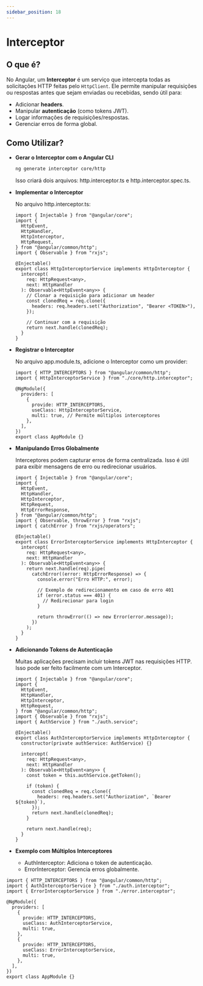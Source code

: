 ```yaml
---
sidebar_position: 18
---
```


# Interceptor

## O que é?

No Angular, um **Interceptor** é um serviço que intercepta todas as solicitações HTTP feitas pelo `HttpClient`. Ele permite manipular requisições ou respostas antes que sejam enviadas ou recebidas, sendo útil para:

- Adicionar **headers**.
- Manipular **autenticação** (como tokens JWT).
- Logar informações de requisições/respostas.
- Gerenciar erros de forma global.

## Como Utilizar?

- **Gerar o Interceptor com o Angular CLI**

  ```bash
  ng generate interceptor core/http
  ```

  Isso criará dois arquivos: http.interceptor.ts e http.interceptor.spec.ts.

- **Implementar o Interceptor**

  No arquivo http.interceptor.ts:

  ```tsx showLineNumbers  title="http.interceptor.ts"
  import { Injectable } from "@angular/core";
  import {
    HttpEvent,
    HttpHandler,
    HttpInterceptor,
    HttpRequest,
  } from "@angular/common/http";
  import { Observable } from "rxjs";

  @Injectable()
  export class HttpInterceptorService implements HttpInterceptor {
    intercept(
      req: HttpRequest<any>,
      next: HttpHandler
    ): Observable<HttpEvent<any>> {
      // Clonar a requisição para adicionar um header
      const clonedReq = req.clone({
        headers: req.headers.set("Authorization", "Bearer <TOKEN>"),
      });

      // Continuar com a requisição
      return next.handle(clonedReq);
    }
  }
  ```

- **Registrar o Interceptor**

  No arquivo app.module.ts, adicione o Interceptor como um provider:

  ```tsx showLineNumbers title="app.module.ts"
  import { HTTP_INTERCEPTORS } from "@angular/common/http";
  import { HttpInterceptorService } from "./core/http.interceptor";

  @NgModule({
    providers: [
      {
        provide: HTTP_INTERCEPTORS,
        useClass: HttpInterceptorService,
        multi: true, // Permite múltiplos interceptores
      },
    ],
  })
  export class AppModule {}
  ```

- **Manipulando Erros Globalmente**

  Interceptores podem capturar erros de forma centralizada. Isso é útil para exibir mensagens de erro ou redirecionar usuários.

  ```tsx showLineNumbers title="error.interceptor.ts"
  import { Injectable } from "@angular/core";
  import {
    HttpEvent,
    HttpHandler,
    HttpInterceptor,
    HttpRequest,
    HttpErrorResponse,
  } from "@angular/common/http";
  import { Observable, throwError } from "rxjs";
  import { catchError } from "rxjs/operators";

  @Injectable()
  export class ErrorInterceptorService implements HttpInterceptor {
    intercept(
      req: HttpRequest<any>,
      next: HttpHandler
    ): Observable<HttpEvent<any>> {
      return next.handle(req).pipe(
        catchError((error: HttpErrorResponse) => {
          console.error("Erro HTTP:", error);

          // Exemplo de redirecionamento em caso de erro 401
          if (error.status === 401) {
            // Redirecionar para login
          }

          return throwError(() => new Error(error.message));
        })
      );
    }
  }
  ```

- **Adicionando Tokens de Autenticação**

  Muitas aplicações precisam incluir tokens JWT nas requisições HTTP. Isso pode ser feito facilmente com um Interceptor.

  ```tsx showLineNumbers title="auth.interceptor.ts"
  import { Injectable } from "@angular/core";
  import {
    HttpEvent,
    HttpHandler,
    HttpInterceptor,
    HttpRequest,
  } from "@angular/common/http";
  import { Observable } from "rxjs";
  import { AuthService } from "./auth.service";

  @Injectable()
  export class AuthInterceptorService implements HttpInterceptor {
    constructor(private authService: AuthService) {}

    intercept(
      req: HttpRequest<any>,
      next: HttpHandler
    ): Observable<HttpEvent<any>> {
      const token = this.authService.getToken();

      if (token) {
        const clonedReq = req.clone({
          headers: req.headers.set("Authorization", `Bearer ${token}`),
        });
        return next.handle(clonedReq);
      }

      return next.handle(req);
    }
  }
  ```

- **Exemplo com Múltiplos Interceptores**

  - AuthInterceptor: Adiciona o token de autenticação.
  - ErrorInterceptor: Gerencia erros globalmente.

```tsx showLineNumbers title="app.module.ts"
import { HTTP_INTERCEPTORS } from "@angular/common/http";
import { AuthInterceptorService } from "./auth.interceptor";
import { ErrorInterceptorService } from "./error.interceptor";

@NgModule({
  providers: [
    {
      provide: HTTP_INTERCEPTORS,
      useClass: AuthInterceptorService,
      multi: true,
    },
    {
      provide: HTTP_INTERCEPTORS,
      useClass: ErrorInterceptorService,
      multi: true,
    },
  ],
})
export class AppModule {}
```

